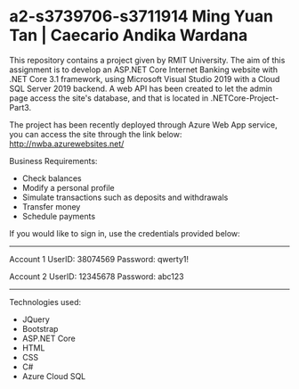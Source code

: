 # a2-s3739706-s3711914     Ming Yuan Tan | Caecario Andika Wardana 

This repository contains a project given by RMIT University. The aim of this assignment is to develop an ASP.NET Core Internet Banking website with .NET Core 3.1 framework, using Microsoft Visual Studio 2019 with a Cloud SQL Server 2019 backend. A web API has been created to let the admin page access the site's database, and that is located in .NETCore-Project-Part3. 

The project has been recently deployed through Azure Web App service, you can access the site through the link below: 
http://nwba.azurewebsites.net/

Business Requirements: 
- Check balances 
- Modify a personal profile 
- Simulate transactions such as deposits and withdrawals 
- Transfer money 
- Schedule payments 

If you would like to sign in, use the credentials provided below: 

------------------------------------------------------------------

Account 1 
UserID: 38074569
Password: qwerty1!

Account 2 
UserID: 12345678
Password: abc123

------------------------------------------------------------------

Technologies used: 
- JQuery 
- Bootstrap 
- ASP.NET Core 
- HTML 
- CSS 
- C# 
- Azure Cloud SQL 
